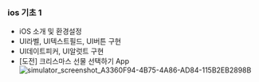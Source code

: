 ### ios 기초 1
  * iOS 소개 및 환경설정
  * UI라벨, UI텍스트필드, UI버튼 구현
  * UI데이트피커, UI알럿트 구현
  * [도전] 크리스마스 선물 선택하기 App
![simulator_screenshot_A3360F94-4B75-4A86-AD84-115B2EB2898B](https://github.com/user-attachments/assets/a8c7fd27-4a65-4884-b548-1de9ad96e074)
